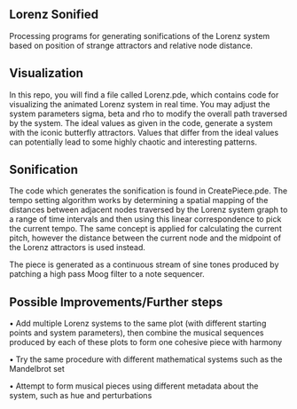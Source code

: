 ## Lorenz Sonified
Processing programs for generating sonifications of the Lorenz system based on position of strange attractors and relative node distance.

## Visualization
In this repo, you will find a file called Lorenz.pde, which contains code for visualizing the animated Lorenz system in real time. You may adjust the system parameters sigma, beta and rho to modify the overall path traversed by the system. The ideal values as given in the code, generate a system with the iconic butterfly attractors. Values that differ from the ideal values can potentially lead to some highly chaotic and interesting patterns.

## Sonification
The code which generates the sonification is found in CreatePiece.pde. The tempo setting algorithm works by determining a spatial mapping of the distances between adjacent nodes traversed by the Lorenz system graph to a range of time intervals and then using this linear correspondence to pick the current tempo. The same concept is applied for calculating the current pitch, however the distance between the current node and the midpoint of the Lorenz attractors is used instead.

The piece is generated as a continuous stream of sine tones produced by patching a high pass Moog filter to a note sequencer.

## Possible Improvements/Further steps

• Add multiple Lorenz systems to the same plot (with different starting points and system parameters),
  then combine the musical sequences produced by each of these plots to form one cohesive piece with harmony

• Try the same procedure with different mathematical systems such as the Mandelbrot set

• Attempt to form musical pieces using different metadata about the system, such as hue and perturbations   
